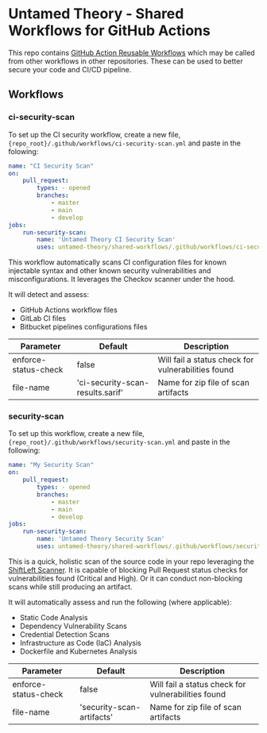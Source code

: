 # Untamed Theory - Shared Workflows for GitHub Actions

This repo contains [GitHub Action Reusable Workflows](https://docs.github.com/en/actions/using-workflows/reusing-workflows) which may be called from other workflows in other repositories. These can be used to better secure your code and CI/CD pipeline.

## Workflows

### ci-security-scan
To set up the CI security workflow, create a new file, `{repo_root}/.github/workflows/ci-security-scan.yml` and paste in the folowing:

```yaml
name: "CI Security Scan"
on:
    pull_request:
        types: - opened
        branches:
            - master
            - main
            - develop
jobs:
    run-security-scan:
        name: 'Untamed Theory CI Security Scan'
        uses: untamed-theory/shared-workflows/.github/workflows/ci-security-scan.yml@main

```

This workflow automatically scans CI configuration files for known injectable syntax and other known security vulnerabilities and misconfigurations. It leverages the Checkov scanner under the hood.

It will detect and assess:
- GitHub Actions workflow files
- GitLab CI files
- Bitbucket pipelines configurations files


| Parameter | Default| Description
| --- | --- | --- |
| enforce-status-check | false | Will fail a status check for vulnerabilities found
| file-name | 'ci-security-scan-results.sarif' | Name for zip file of scan artifacts

### security-scan
To set up this workflow, create a new file, `{repo_root}/.github/workflows/security-scan.yml` and paste in the following:

```yaml
name: "My Security Scan"
on:
    pull_request:
        types: - opened
        branches:
            - master
            - main
            - develop
jobs:
    run-security-scan:
        name: 'Untamed Theory Security Scan'
        uses: untamed-theory/shared-workflows/.github/workflows/security-scan.yml@main
```

This is a quick, holistic scan of the source code in your repo leveraging the [ShiftLeft Scanner](https://github.com/ShiftLeftSecurity/sast-scan). It is capable of blocking Pull Request status checks for vulnerabilities found (Critical and High). Or it can conduct non-blocking scans while still producing an artifact. 

It will automatically assess and run the following (where applicable):
- Static Code Analysis
- Dependency Vulnerability Scans
- Credential Detection Scans
- Infrastructure as Code (IaC) Analysis
- Dockerfile and Kubernetes Analysis

| Parameter | Default| Description
| --- | --- | --- |
| enforce-status-check | false | Will fail a status check for vulnerabilities found
| file-name | 'security-scan-artifacts' | Name for zip file of scan artifacts


